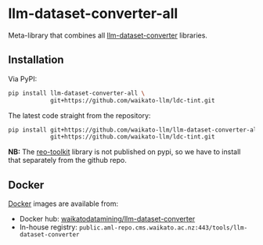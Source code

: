 # llm-dataset-converter-all
Meta-library that combines all [llm-dataset-converter](https://github.com/waikato-llm/llm-dataset-converter) libraries.


## Installation

Via PyPI:

```bash
pip install llm-dataset-converter-all \
            git+https://github.com/waikato-llm/ldc-tint.git
```

The latest code straight from the repository:

```bash
pip install git+https://github.com/waikato-llm/llm-dataset-converter-all.git \
            git+https://github.com/waikato-llm/ldc-tint.git
```

**NB:** The [reo-toolkit](https://github.com/TeHikuMedia/reo-toolkit) library is not published on pypi, 
so we have to install that separately from the github repo.

## Docker

[Docker](docker) images are available from:

* Docker hub: [waikatodatamining/llm-dataset-converter](https://hub.docker.com/r/waikatodatamining/llm-dataset-converter)
* In-house registry: `public.aml-repo.cms.waikato.ac.nz:443/tools/llm-dataset-converter`
